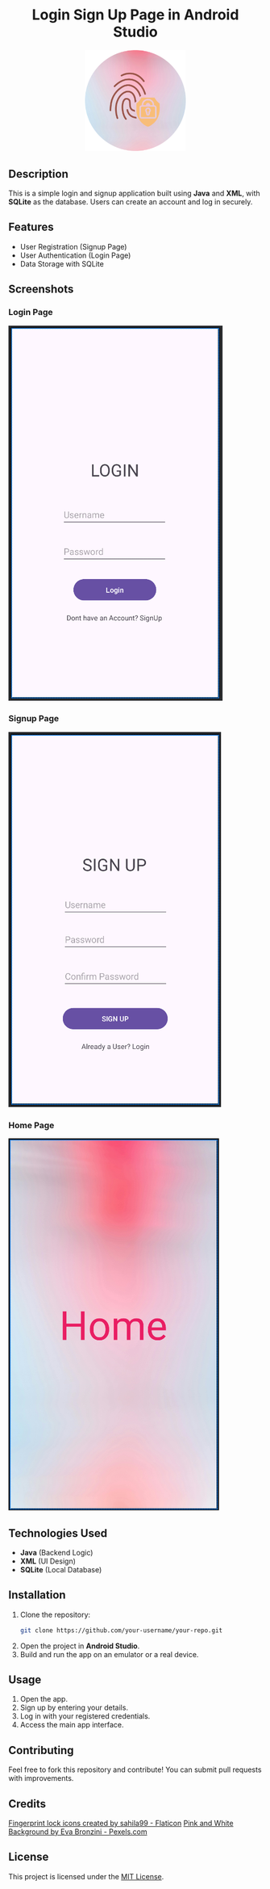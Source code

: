 
<h1 align="center">Login Sign Up Page in Android Studio</h1>

<p align="center">
<img src="Photos/logo.png" alt="App Logo" width="200">
</p>

## Description

This is a simple login and signup application built using **Java** and **XML**, with **SQLite** as the database. Users can create an account and log in securely.

## Features

- User Registration (Signup Page)
- User Authentication (Login Page)
- Data Storage with SQLite

## Screenshots

### Login Page
![Login Page](Photos/login.png)

### Signup Page
![Signup Page](Photos/signup.png)

### Home Page
![Home Page](Photos/Home.png)

## Technologies Used

- **Java** (Backend Logic)
- **XML** (UI Design)
- **SQLite** (Local Database)

## Installation

1. Clone the repository:
   ```sh
   git clone https://github.com/your-username/your-repo.git
   ```
2. Open the project in **Android Studio**.
3. Build and run the app on an emulator or a real device.

## Usage

1. Open the app.
2. Sign up by entering your details.
3. Log in with your registered credentials.
4. Access the main app interface.

## Contributing

Feel free to fork this repository and contribute! You can submit pull requests with improvements.

## Credits

<a href="https://www.flaticon.com/free-icons/fingerprint-lock" title="fingerprint lock icons">Fingerprint lock icons created by sahila99 - Flaticon</a>
<a href="https://www.pexels.com/photo/pink-and-white-background-7630061/" title="pink and white background">Pink and White Background by Eva Bronzini - Pexels.com</a>

## License

This project is licensed under the [MIT License](LICENSE).
